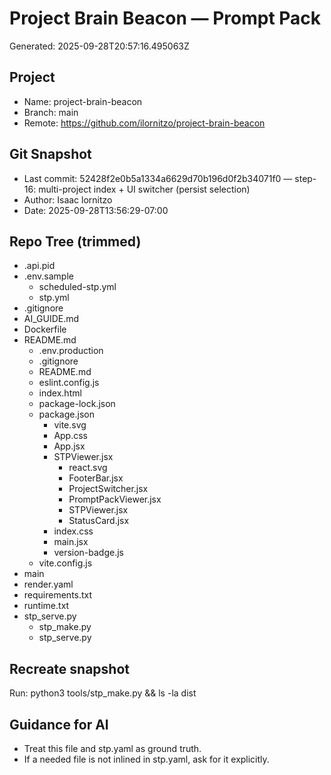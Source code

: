 # Project Brain Beacon — Prompt Pack
Generated: 2025-09-28T20:57:16.495063Z

## Project
- Name: project-brain-beacon
- Branch: main
- Remote: https://github.com/ilornitzo/project-brain-beacon

## Git Snapshot
- Last commit: 52428f2e0b5a1334a6629d70b196d0f2b34071f0 — step-16: multi-project index + UI switcher (persist selection)
- Author: Isaac lornitzo
- Date: 2025-09-28T13:56:29-07:00

## Repo Tree (trimmed)
- .api.pid
- .env.sample
    - scheduled-stp.yml
    - stp.yml
- .gitignore
- AI_GUIDE.md
- Dockerfile
- README.md
  - .env.production
  - .gitignore
  - README.md
  - eslint.config.js
  - index.html
  - package-lock.json
  - package.json
    - vite.svg
    - App.css
    - App.jsx
    - STPViewer.jsx
      - react.svg
      - FooterBar.jsx
      - ProjectSwitcher.jsx
      - PromptPackViewer.jsx
      - STPViewer.jsx
      - StatusCard.jsx
    - index.css
    - main.jsx
    - version-badge.js
  - vite.config.js
- main
- render.yaml
- requirements.txt
- runtime.txt
- stp_serve.py
  - stp_make.py
  - stp_serve.py

## Recreate snapshot
Run: python3 tools/stp_make.py  &&  ls -la dist

## Guidance for AI
- Treat this file and stp.yaml as ground truth.
- If a needed file is not inlined in stp.yaml, ask for it explicitly.
